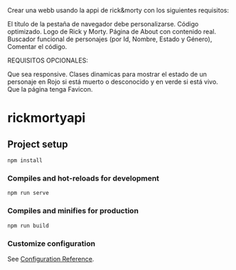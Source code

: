 Crear una webb usando la appi de rick&morty con los siguientes requisitos:

El título de la pestaña de navegador debe personalizarse.
Código optimizado.
Logo de Rick y Morty.
Página de About con contenido real.
Buscador funcional de personajes (por Id, Nombre, Estado y Género),
Comentar el código.


REQUISITOS OPCIONALES:

Que sea responsive.
Clases dinamicas para mostrar el estado de un personaje en Rojo si está muerto o desconocido y en verde si está vivo.
Que la página tenga Favicon.



# rickmortyapi

## Project setup
```
npm install
```

### Compiles and hot-reloads for development
```
npm run serve
```

### Compiles and minifies for production
```
npm run build
```

### Customize configuration
See [Configuration Reference](https://cli.vuejs.org/config/).
